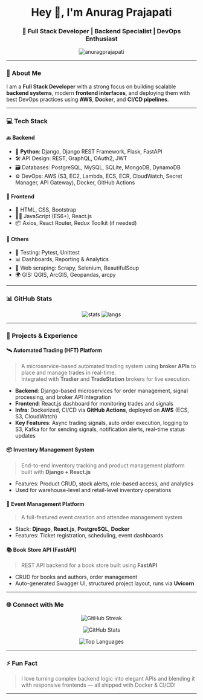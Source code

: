 <h1 align="center">Hey 👋, I'm Anurag Prajapati</h1>
<h3 align="center">🚀 Full Stack Developer | Backend Specialist | DevOps Enthusiast</h3>

<p align="center">
  <img src="https://komarev.com/ghpvc/?username=anuragprajapati&label=Profile%20views&color=0e75b6&style=flat" alt="anuragprajapati" />
</p>

---

### 💼 About Me

I am a **Full Stack Developer** with a strong focus on building scalable **backend systems**, modern **frontend interfaces**, and deploying them with best DevOps practices using **AWS**, **Docker**, and **CI/CD pipelines**.

---

### 💻 Tech Stack

#### 🔙 Backend
- 🐍 **Python**: Django, Django REST Framework, Flask, FastAPI
- 🛠️ API Design: REST, GraphQL, OAuth2, JWT
- 🗃️ Databases: PostgreSQL, MySQL, SQLite, MongoDB, DynamoDB
- ⚙️ DevOps: AWS (S3, EC2, Lambda, ECS, ECR, CloudWatch, Secret Manager, API Gateway), Docker, GitHub Actions

#### 🎨 Frontend
- 🧱 HTML, CSS, Bootstrap
- 🧑‍🎨 JavaScript (ES6+), React.js
- 📦 Axios, React Router, Redux Toolkit (if needed)

#### 🔄 Others
- 🧪 Testing: Pytest, Unittest
- 📊 Dashboards, Reporting & Analytics
- 🧹 Web scraping: Scrapy, Selenium, BeautifulSoup
- 🌍 GIS: QGIS, ArcGIS, Geopandas, arcpy

---

### 📊 GitHub Stats

<p align="center">
  <img src="https://github-readme-stats.vercel.app/api?username=anuragprajapati&show_icons=true&theme=tokyonight" alt="stats" />
  <img src="https://github-readme-stats.vercel.app/api/top-langs/?username=anuragprajapati&layout=compact&theme=tokyonight" alt="langs" />
</p>

---

### 🚀 Projects & Experience

#### 🛰️ Automated Trading (HFT) Platform
> A microservice-based automated trading system using **broker APIs** to place and manage trades in real-time.  
> Integrated with **Tradier** and **TradeStation** brokers for live execution.  

- **Backend**: Django-based microservices for order management, signal processing, and broker API integration  
- **Frontend**: React.js dashboard for monitoring trades and signals  
- **Infra**: Dockerized, CI/CD via **GitHub Actions**, deployed on **AWS** (ECS, S3, CloudWatch)  
- **Key Features**: Async trading signals, auto order execution, logging to S3, Kafka for for sending signals, notification alerts, real-time status updates

#### 📦 Inventory Management System
> End-to-end inventory tracking and product management platform built with **Django + React.js**  
- Features: Product CRUD, stock alerts, role-based access, and analytics  
- Used for warehouse-level and retail-level inventory operations

#### 🎫 Event Management Platform
> A full-featured event creation and attendee management system  
- Stack: **Djnago**, **React.js**, **PostgreSQL**, **Docker**  
- Features: Ticket registration, scheduling, event dashboards

#### 📚 Book Store API (FastAPI)
> REST API backend for a book store built using **FastAPI**  
- CRUD for books and authors, order management  
- Auto-generated Swagger UI, structured project layout, runs via **Uvicorn**


---

### 🌐 Connect with Me

<p align="center"> <img src="https://github-readme-streak-stats.herokuapp.com?user=anuragprajapati&theme=tokyonight&hide_border=false" alt="GitHub Streak" /> </p> <p align="center"> <img src="https://github-readme-stats.vercel.app/api?username=anuragprajapati&show_icons=true&theme=tokyonight&hide_border=false&count_private=true" alt="GitHub Stats" /> </p> <p align="center"> <img src="https://github-readme-stats.vercel.app/api/top-langs/?username=anuragprajapati&layout=compact&theme=tokyonight&hide_border=false" alt="Top Languages" /> </p>

---

### ⚡ Fun Fact

> I love turning complex backend logic into elegant APIs and blending it with responsive frontends — all shipped with Docker & CI/CD!

---

<!-- Feel free to fork and customize this README template. -->
